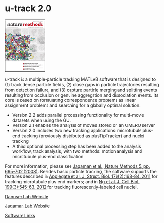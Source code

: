 # u-track 2.0

![Alt Text](img/utrack.gif?raw=true)

u-track is a multiple-particle tracking MATLAB software that is designed to (1) track dense particle fields, (2) close gaps in particle trajectories resulting from detection failure, and (3) capture particle merging and splitting events resulting from occlusion or genuine aggregation and dissociation events. Its core is based on formulating correspondence problems as linear assignment problems and searching for a globally optimal solution.

- Version 2.2 adds parallel processing functionality for multi-movie datasets when using the GUI.
- Version 2.1 enables the analysis of movies stored on an OMERO server
- Version 2.0 includes two new tracking applications: microtubule plus-end tracking (previously distributed as plusTipTracker) and nuclei tracking
- A third optional processing step has been added to the analysis workflow, track analysis, with two methods: motion analysis and microtubule plus-end classification

For more information, please see [Jaqaman et al., Nature Methods 5, pp. 695-702 (2008)](http://www.nature.com/nmeth/journal/v5/n8/full/nmeth.1237.html). Besides basic particle tracking, the software supports the features described in [Applegate et al. J. Struct. Biol. 176(2):168-84. 2011](https://www.ncbi.nlm.nih.gov/pubmed/21821130) for tracking microtubule plus end markers; and in [Ng et al. J. Cell Biol. 199(3):545-63. 2012](https://www.ncbi.nlm.nih.gov/pubmed/23091067) for tracking fluorescently-labeled cell nuclei.


[Danuser Lab Website](https://www.utsouthwestern.edu/labs/danuser/)

[Jaqaman Lab Website](https://www.utsouthwestern.edu/labs/jaqaman/)

[Software Links](https://www.utsouthwestern.edu/labs/danuser/software/)
